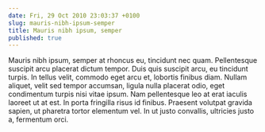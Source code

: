 ```yaml
---
date: Fri, 29 Oct 2010 23:03:37 +0100
slug: mauris-nibh-ipsum-semper
title: Mauris nibh ipsum, semper
published: true
---
```

Mauris nibh ipsum, semper at rhoncus eu, tincidunt nec quam. Pellentesque suscipit arcu placerat dictum tempor. Duis quis suscipit arcu, eu tincidunt turpis. In tellus velit, commodo eget arcu et, lobortis finibus diam. Nullam aliquet, velit sed tempor accumsan, ligula nulla placerat odio, eget condimentum turpis nisi vitae ipsum. Nam pellentesque leo at erat iaculis laoreet ut at est. In porta fringilla risus id finibus. Praesent volutpat gravida sapien, ut pharetra tortor elementum vel. In ut justo convallis, ultricies justo a, fermentum orci.
